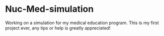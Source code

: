 # Nuc-Med-simulation
Working on a simulation for my medical education program. This is my first project ever, any tips or help is greatly appreciated!
